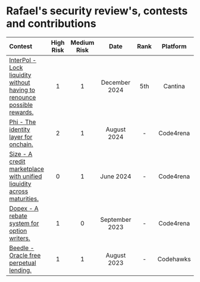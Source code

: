 # Rafael's security review's, contests and contributions

| Contest | High Risk | Medium Risk | Date | Rank | Platform |
|:--|:--:|:--:|:--:|:--:|:--:|
| [InterPol - Lock liquidity without having to renounce possible rewards.](https://cantina.xyz/competitions/55023131-27df-44e4-af46-bec298d0fa8e/leaderboard) | 1 | 1 | December 2024 | 5th | Cantina |
| [Phi - The identity layer for onchain.](https://code4rena.com/audits/2024-08-phi) | 2 | 1 | August 2024 | - | Code4rena |
| [Size - A credit marketplace with unified liquidity across maturities.](https://code4rena.com/audits/2024-06-size) | 0 | 1 | June 2024 | - | Code4rena |
| [Dopex - A rebate system for option writers.](https://code4rena.com/audits/2023-08-dopex) | 1 | 0 | September 2023 | - | Code4rena |
| [Beedle - Oracle free perpetual lending.](https://codehawks.cyfrin.io/c/2023-07-beedle) | 1 | 1 | August 2023 | - | Codehawks |
